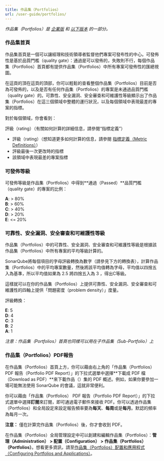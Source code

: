```yaml
---
title: 作品集（Portfolios）
url: /user-guide/portfolios/
---
```


*作品集（Portfolios）是 [企業版](https://redirect.sonarsource.com/editions/enterprise.html) 和 [以下版本](https://www.sonarsource.com/plans-and-pricing/) 的一部分。*

### 作品集首頁

作品集首頁是一個可以讓經理和技術領導者監督他們專案可發布性的中心。可發佈性是基於品質門檻（quality gate）：通過是可以發佈的，失敗則不行，每個作品集（Portfolios）首頁都有提供作品集（Portfolios）中所有專案可發佈性的匯總視圖。

在這頁的頂在這頁的頂部，你可以輕鬆的查看整個作品集（Portfolios）目前是否為可發佈的，以及是否有任何作品集（Portfolios）的專案是未通過品質門檻（quality gate）的。可靠性、安全漏洞、安全審查和可維護性等級顯示出了作品集（Portfolios）在這三個領域中整體的運行狀況，以及每個領域中表現最差的專案的指標。

對於每個領域，你會看到：

評級（rating）（有關如何計算的詳細信息，請參閱“指標定義”）
* 評級（rating）（想知道更多如何計算的信息，請參閱 [指標定義（Metric Definitions）](/user-guide/metric-definitions/)）
* 評級最後一次更改時的指標
* 該領域中表現最差的專案指標

### 可發佈等級

可發佈等級是作品集（Portfolios）中得到**通過（Passed）**品質門檻（quality gate）的專案的比例：

**A**: > 80%  
**B**: > 60%  
**C**: > 40%  
**D**: > 20%  
**E**: <= 20%  

### 可靠性、安全漏洞、安全審查和可維護性等級

作品集（Portfolios）中的可靠性、安全漏洞、安全審查和可維護性等級是根據該作品集（Portfolios）中所有專案的平均等級計算的。

SonarQube將每個項目的字母評級轉換為數字（請參見下方的轉換表），計算作品集（Portfolios）中的平均專案數量，然後將該平均值轉為字母，平均值以四捨五入為基準，所以平均值如果為 2.5 將四捨五入為 3 ，得出C等級。

這樣就可以在你的作品集（Portfolios）上提供可靠性、安全漏洞、安全審查和可維護性的四軸上提供「問題密度（problem density）」度量。

評級轉換：

**E**: 5  
**D**: 4  
**C**: 3  
**B**: 2  
**A**: 1  

*注意：作品集（Portfolios）首頁也同樣可以用在子作品集（Sub-Portfolio）上*

### 作品集（Portfolios）PDF報告

在作品集（Portfolios）首頁上方，你可以藉由右上角的「作品集（Portfolios） PDF 報告（Portfolio PDF Report）」的下拉式選單中選擇**下載成 PDF 檔（Download as PDF）**來下載作品（）集的 PDF 概述。例如，如果你要參加一場可能無法使用 SonarQube 的會議，這就非常便利。

你可以藉由「作品集（Portfolios） PDF 報告（Portfolio PDF Report）」的下拉式選單中選擇**訂閱**來訂閱，即可通過電子郵件來接收 PDF。你可以透過作品集（Portfolios）和全局設定來設定報告頻率要為**每天**、**每周**或是**每月**。默認的頻率為每月一次。

**注意：** 僅在計算完作品集（Portfolios）後，你才會收到 PDF。

在作品集（Portfolios）全局管理設定中可以創建和編輯作品集（Portfolios）：**管理（Administration） > 配置（Configuration） > 作品集（Portfolios）（Portfolios）**。想看更多資訊，請至[作品集（Portfolios）配置和應用程式（Configuring Portfolios and Applications）](/project-administration/configuring-portfolios-and-applications/)。